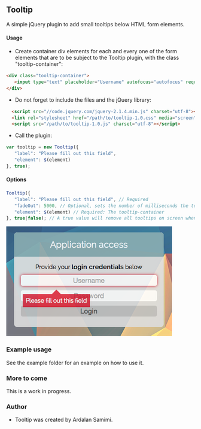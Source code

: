 ## Tooltip
A simple jQuery plugin to add small tooltips below HTML form elements.

#### Usage
* Create container div elements for each and every one of the form elements that are to be subject to the Tooltip plugin, with the class "tooltip-container":
```html
<div class="tooltip-container">
   <input type="text" placeholder="Username" autofocus="autofocus" required="required" />
</div>
```
* Do not forget to include the files and the jQuery library:
```html
  <script src="//code.jquery.com/jquery-2.1.4.min.js" charset="utf-8"></script>
  <link rel="stylesheet" href="/path/to/tooltip-1.0.css" media="screen" charset="utf-8">
  <script src="/path/to/tooltip-1.0.js" charset="utf-8"></script>
```
* Call the plugin:
```js
var tooltip = new Tooltip({
   "label": "Please fill out this field",
   "element": $(element)
}, true);
```
#### Options
```js
Tooltip({
   "label": "Please fill out this field", // Required
   "fadeOut": 5000, // Optional, sets the number of milliseconds the tooltip should stay on screen
   "element": $(element) // Required: The tooltip-container
}, true|false); // A true value will remove all tooltips on screen when executing
```
![Screenshot](https://github.com/pkrll/JavaScript/blob/master/Tooltip/tooltip10.png)
### Example usage
See the example folder for an example on how to use it.
### More to come
This is a work in progress.
### Author
* Tooltip was created by Ardalan Samimi.
